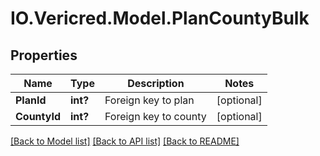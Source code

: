 # IO.Vericred.Model.PlanCountyBulk
## Properties

Name | Type | Description | Notes
------------ | ------------- | ------------- | -------------
**PlanId** | **int?** | Foreign key to plan | [optional] 
**CountyId** | **int?** | Foreign key to county | [optional] 

[[Back to Model list]](../README.md#documentation-for-models) [[Back to API list]](../README.md#documentation-for-api-endpoints) [[Back to README]](../README.md)

